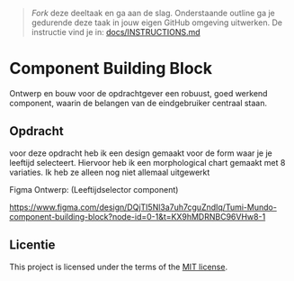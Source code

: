 > _Fork_ deze deeltaak en ga aan de slag. 
Onderstaande outline ga je gedurende deze taak in jouw eigen GitHub omgeving uitwerken. 
De instructie vind je in: [docs/INSTRUCTIONS.md](docs/INSTRUCTIONS.md)

# Component Building Block

Ontwerp en bouw voor de opdrachtgever een robuust, goed werkend component, waarin de belangen van de eindgebruiker centraal staan.

## Opdracht

voor deze opdracht heb ik een design gemaakt voor de form waar je je leeftijd selecteert. Hiervoor heb ik een morphological chart gemaakt met 8 variaties. Ik heb ze alleen nog niet allemaal uitgewerkt

Figma Ontwerp: (Leeftijdselector component)

https://www.figma.com/design/DQjTI5Nl3a7uh7cguZndIq/Tumi-Mundo-component-building-block?node-id=0-1&t=KX9hMDRNBC96VHw8-1

## Licentie

This project is licensed under the terms of the [MIT license](./LICENSE).

